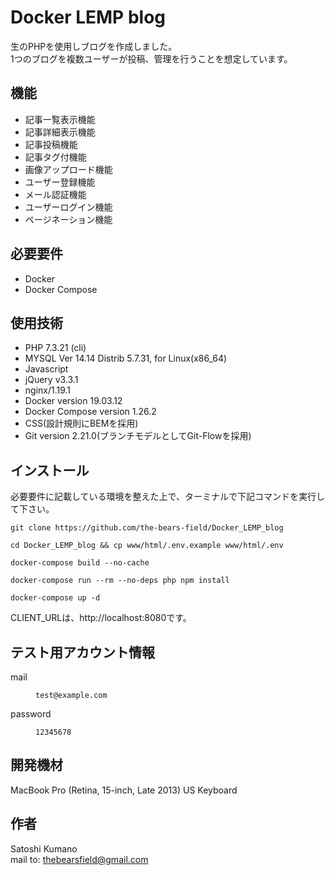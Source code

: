 # Docker LEMP blog

生のPHPを使用しブログを作成しました。  
1つのブログを複数ユーザーが投稿、管理を行うことを想定しています。

## 機能

- 記事一覧表示機能
- 記事詳細表示機能
- 記事投稿機能
- 記事タグ付機能
- 画像アップロード機能
- ユーザー登録機能
- メール認証機能
- ユーザーログイン機能
- ページネーション機能

## 必要要件

- Docker
- Docker Compose

## 使用技術
- PHP 7.3.21 (cli)
- MYSQL Ver 14.14 Distrib 5.7.31, for Linux(x86_64)
- Javascript
- jQuery v3.3.1
- nginx/1.19.1
- Docker version 19.03.12
- Docker Compose version 1.26.2
- CSS(設計規則にBEMを採用)
- Git version 2.21.0(ブランチモデルとしてGit-Flowを採用)

## インストール
必要要件に記載している環境を整えた上で、ターミナルで下記コマンドを実行して下さい。

```
git clone https://github.com/the-bears-field/Docker_LEMP_blog
```
```
cd Docker_LEMP_blog && cp www/html/.env.example www/html/.env
```
```
docker-compose build --no-cache
```
```
docker-compose run --rm --no-deps php npm install
```
```
docker-compose up -d
```
CLIENT_URLは、http://localhost:8080です。

## テスト用アカウント情報
<dl>
  <dt>mail</dt>
  <dd><div class="snippet-clipboard-content position-relative"><pre><code>test@example.com</code></pre></div></dd>
  <dt>password</dt>
  <dd><div class="snippet-clipboard-content position-relative"><pre><code>12345678</code></pre></div></dd>
</dl>

## 開発機材
MacBook Pro (Retina, 15-inch, Late 2013) US Keyboard

## 作者
Satoshi Kumano  
mail to: thebearsfield@gmail.com
